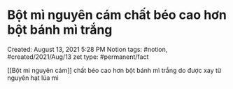 # Bột mì nguyên cám chất béo cao hơn bột bánh mì trắng

Created: August 13, 2021 5:28 PM
Notion tags: #notion, #created/2021/Aug/13
zet type: #permanent/fact

[[Bột mì nguyên cám]]  chất béo cao hơn bột bánh mì trắng do được xay từ nguyên hạt lúa mì